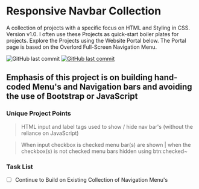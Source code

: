 # Responsive Navbar Collection

A collection of projects with a specific focus on HTML and Styling in CSS. Version v1.0.
I often use these Projects as quick-start boiler plates for projects.
Explore the Projects using the Website Portal below.
The Portal page is based on the Overlord Full-Screen Navigation Menu.

<img alt="GitHub last commit" src="https://img.shields.io/github/last-commit/mogrady-git/Responsive-Navbar-Collection">
<a href="https://mogrady-git.github.io/Responsive-Navbar-Collection/"><img alt="GitHub last commit" src="https://img.shields.io/badge/Version%201.0-Launch%20Website-green"></a>

## Emphasis of this project is on building hand-coded Menu's and Navigation bars and avoiding the use of Bootstrap or JavaScript

### Unique Project Points

> HTML input and label tags used to show / hide nav bar's (without the reliance on JavaScript)

> When input checkbox is checked menu bar(s) are shown | when the checkbox(s) is not checked menu bars hidden using btn:checked~

### Task List

- [ ] Continue to Build on Existing Collection of Navigation Menu's
